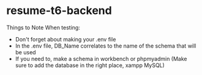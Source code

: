 # resume-t6-backend
Things to Note When testing:
- Don't forget about making your .env file
- In the .env file, DB_Name correlates to the name of the schema that will be used
- If you need to, make a schema in workbench or phpmyadmin (Make sure to add the database in the right place, xampp MySQL)
